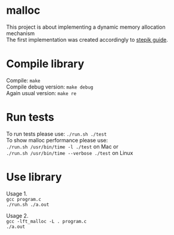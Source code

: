 # malloc
This project is about implementing a dynamic memory allocation mechanism<br>
The first implementation was created accordingly to [stepik guide](https://stepik.org/lesson/44328/step/1?unit=22140).

Compile library
===
Compile: ```make```<br>
Compile debug version: ```make debug```<br>
Again usual version: ```make re```<br>

Run tests
===
To run tests please use: ```./run.sh ./test```<br>
To show malloc performance please use:<br>
```./run.sh /usr/bin/time -l ./test``` on Mac or<br>
```./run.sh /usr/bin/time --verbose ./test``` on Linux<br>

Use library
===
Usage 1.<br>
```gcc program.c```<br>
```./run.sh ./a.out```

Usage 2.<br>
```gcc -lft_malloc -L . program.c```<br>
```./a.out```